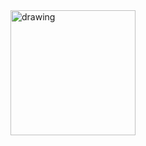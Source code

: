 <img src="[drawing.jpg](https://github.com/user-attachments/assets/385dea60-6753-466e-9058-4b8272496359)" alt="drawing" width="200"/>
